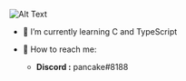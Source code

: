 ![Alt Text](https://i.pinimg.com/originals/8d/d1/76/8dd176c04a07c37b80a640dbc73382ff.gif)

- 🍪 I’m currently learning C and TypeScript

- 🍪 How to reach me: 
  - **Discord  :** pancake#8188

